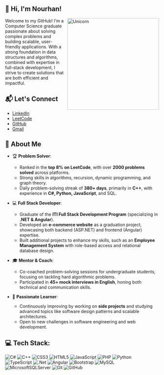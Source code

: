 ## 👋 Hi, I'm Nourhan!
<img align="right" width=300px alt="Unicorn" src="https://c.tenor.com/GN73MKBawZYAAAAi/busy-cute.gif" />

Welcome to my GitHub! I'm a Computer Science graduate passionate about solving complex problems and building scalable, user-friendly applications. With a strong foundation in data structures and algorithms, combined with expertise in full-stack development, I strive to create solutions that are both efficient and impactful.

## 📬 **Let's Connect**  

- [LinkedIn](#https://www.linkedin.com/in/nourhan-essam123/)  
- [LeetCode](#https://leetcode.com/u/norhan123/)  
- [GitHub](#https://github.com/Nourhan123Essam)
- [Gmail](#nourhan.essam.makhlouf@gmail.com)

## 🚀 **About Me**  

- 🏆 **Problem Solver**:  
   - Ranked in the **top 8% on LeetCode**, with over **2000 problems solved** across platforms.  
   - Strong skills in algorithms, recursion, dynamic programming, and graph theory.  
   - Daily problem-solving streak of **380+ days**, primarily in **C++**, with experience in **C#, Python, JavaScript**, and SQL.  

- 💻 **Full Stack Developer**:  
   - Graduate of the **ITI Full Stack Development Program** (specializing in **.NET & Angular**).  
   - Developed an **e-commerce website** as a graduation project, showcasing both backend (ASP.NET) and frontend (Angular) expertise.  
   - Built additional projects to enhance my skills, such as an **Employee Management System** with role-based access and relational database design.

- 🎓 **Mentor & Coach**:  
   - Co-coached problem-solving sessions for undergraduate students, focusing on tackling hard algorithmic problems.  
   - Participated in **45+ mock interviews in English**, honing both technical and communication skills.

- 🌟 **Passionate Learner**:  
   - Continuously improving by working on **side projects** and studying advanced topics like software design patterns and scalable architectures.  
   - Open to new challenges in software engineering and web development.  



## 💻 Tech Stack:
![C#](https://img.shields.io/badge/c%23-%23239120.svg?style=for-the-badge&logo=csharp&logoColor=white) ![C++](https://img.shields.io/badge/c++-%2300599C.svg?style=for-the-badge&logo=c%2B%2B&logoColor=white) ![CSS3](https://img.shields.io/badge/css3-%231572B6.svg?style=for-the-badge&logo=css3&logoColor=white) ![HTML5](https://img.shields.io/badge/html5-%23E34F26.svg?style=for-the-badge&logo=html5&logoColor=white) ![JavaScript](https://img.shields.io/badge/javascript-%23323330.svg?style=for-the-badge&logo=javascript&logoColor=%23F7DF1E) ![PHP](https://img.shields.io/badge/php-%23777BB4.svg?style=for-the-badge&logo=php&logoColor=white) ![Python](https://img.shields.io/badge/python-3670A0?style=for-the-badge&logo=python&logoColor=ffdd54) ![TypeScript](https://img.shields.io/badge/typescript-%23007ACC.svg?style=for-the-badge&logo=typescript&logoColor=white) ![.Net](https://img.shields.io/badge/.NET-5C2D91?style=for-the-badge&logo=.net&logoColor=white) ![Angular](https://img.shields.io/badge/angular-%23DD0031.svg?style=for-the-badge&logo=angular&logoColor=white) ![Bootstrap](https://img.shields.io/badge/bootstrap-%238511FA.svg?style=for-the-badge&logo=bootstrap&logoColor=white) ![MySQL](https://img.shields.io/badge/mysql-4479A1.svg?style=for-the-badge&logo=mysql&logoColor=white) ![MicrosoftSQLServer](https://img.shields.io/badge/Microsoft%20SQL%20Server-CC2927?style=for-the-badge&logo=microsoft%20sql%20server&logoColor=white) ![Git](https://img.shields.io/badge/git-%23F05033.svg?style=for-the-badge&logo=git&logoColor=white) ![GitHub](https://img.shields.io/badge/github-%23121011.svg?style=for-the-badge&logo=github&logoColor=white)

<!-- Proudly created with GPRM ( https://gprm.itsvg.in ) -->
